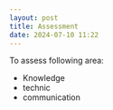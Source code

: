 ```yaml
---
layout: post
title: Assessment
date: 2024-07-10 11:22
---
```

To assess following area:
- Knowledge
- technic
- communication
